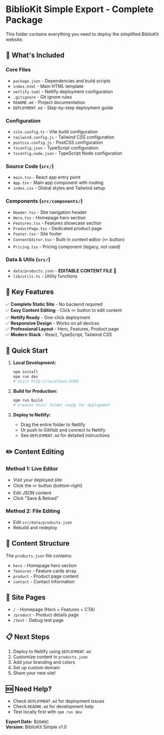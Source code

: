 # BiblioKit Simple Export - Complete Package

This folder contains everything you need to deploy the simplified BiblioKit website.

## 📁 What's Included

### Core Files
- `package.json` - Dependencies and build scripts
- `index.html` - Main HTML template  
- `netlify.toml` - Netlify deployment configuration
- `.gitignore` - Git ignore rules
- `README.md` - Project documentation
- `DEPLOYMENT.md` - Step-by-step deployment guide

### Configuration
- `vite.config.ts` - Vite build configuration
- `tailwind.config.js` - Tailwind CSS configuration
- `postcss.config.js` - PostCSS configuration  
- `tsconfig.json` - TypeScript configuration
- `tsconfig.node.json` - TypeScript Node configuration

### Source Code (`src/`)
- `main.tsx` - React app entry point
- `App.tsx` - Main app component with routing
- `index.css` - Global styles and Tailwind setup

### Components (`src/components/`)
- `Header.tsx` - Site navigation header
- `Hero.tsx` - Homepage hero section
- `Features.tsx` - Features showcase section
- `ProductPage.tsx` - Dedicated product page
- `Footer.tsx` - Site footer
- `ContentEditor.tsx` - Built-in content editor (✏️ button)
- `Pricing.tsx` - Pricing component (legacy, not used)

### Data & Utils (`src/`)
- `data/products.json` - **EDITABLE CONTENT FILE** 🎯
- `lib/utils.ts` - Utility functions

## 🎯 Key Features

✅ **Complete Static Site** - No backend required  
✅ **Easy Content Editing** - Click ✏️ button to edit content  
✅ **Netlify Ready** - One-click deployment  
✅ **Responsive Design** - Works on all devices  
✅ **Professional Layout** - Hero, Features, Product page  
✅ **Modern Stack** - React, TypeScript, Tailwind CSS

## 🚀 Quick Start

1. **Local Development:**
   ```bash
   npm install
   npm run dev
   # Visit http://localhost:9399
   ```

2. **Build for Production:**
   ```bash
   npm run build
   # Creates dist/ folder ready for deployment
   ```

3. **Deploy to Netlify:**
   - Drag the entire folder to Netlify
   - Or push to GitHub and connect to Netlify
   - See `DEPLOYMENT.md` for detailed instructions

## ✏️ Content Editing

### Method 1: Live Editor
- Visit your deployed site
- Click the ✏️ button (bottom-right)
- Edit JSON content
- Click "Save & Reload"

### Method 2: File Editing  
- Edit `src/data/products.json`
- Rebuild and redeploy

## 📝 Content Structure

The `products.json` file contains:
- `hero` - Homepage hero section
- `features` - Feature cards array
- `product` - Product page content  
- `contact` - Contact information

## 🔗 Site Pages

- `/` - Homepage (Hero + Features + CTA)
- `/product` - Product details page
- `/test` - Debug test page

## 📋 Next Steps

1. Deploy to Netlify using `DEPLOYMENT.md`
2. Customize content in `products.json`
3. Add your branding and colors
4. Set up custom domain
5. Share your new site!

## 🆘 Need Help?

- Check `DEPLOYMENT.md` for deployment issues
- Check `README.md` for development help
- Test locally first with `npm run dev`

**Export Date:** $(date)  
**Version:** BiblioKit Simple v1.0 